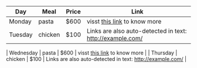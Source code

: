 | Day     | Meal    | Price | Link |
| --------|---------|-------|------|
| Monday  | pasta   | $600    |  visst [this link](https://github.com/yashfaizan/Test-Repo/blob/master/role_import_playbook/README.md) to know more |
| Tuesday | chicken | $100    | Links are also auto-detected in text: http://example.com/ |

| Wednesday  | pasta   | $600    |  visst [this link](https://github.com/yashfaizan/Test-Repo/blob/master/role_import_playbook/README.md) to know more |
| Thursday | chicken | $100    | Links are also auto-detected in text: http://example.com/ |
